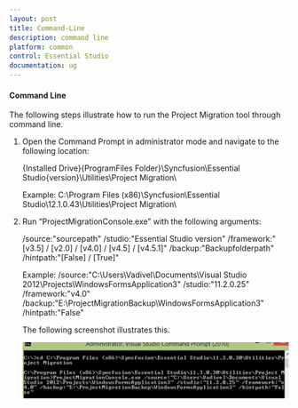 ```yaml
---
layout: post
title: Command-Line
description: command line
platform: common
control: Essential Studio
documentation: ug
---
```


#### Command Line

The following steps illustrate how to run the Project Migration tool through command line.

1. Open the Command Prompt in administrator mode and navigate to the following location:

   {Installed Drive}\{ProgramFiles Folder}\Syncfusion\Essential Studio\{version}\Utilities\Project Migration\

   Example: C:\Program Files (x86)\Syncfusion\Essential Studio\12.1.0.43\Utilities\Project Migration\



2. Run “ProjectMigrationConsole.exe” with the following arguments:

   /source:"sourcepath" /studio:"Essential Studio version" /framework:"[v3.5] / [v2.0] / [v4.0] / [v4.5] / [v4.5.1]" /backup:"Backupfolderpath" /hintpath:"[False] / [True]"

   Example: /source:"C:\Users\Vadivel\Documents\Visual Studio 2012\Projects\WindowsFormsApplication3" /studio:"11.2.0.25" /framework:"v4.0" /backup:"E:\ProjectMigrationBackup\WindowsFormsApplication3" /hintpath:"False"



   The following screenshot illustrates this.

   ![](Command-Line_images/Command-Line_img1.png)



